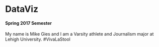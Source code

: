 # DataViz 
#### Spring 2017 Semester
My name is Mike Gies and I am a Varsity athlete and Journalism major at Lehigh University. #VivaLaStool
